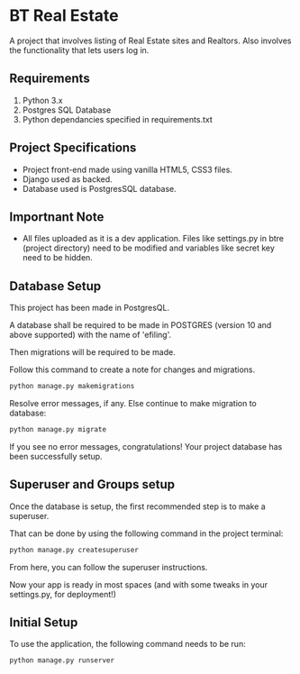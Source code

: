 # BT Real Estate
A project that involves listing of Real Estate sites and Realtors. Also involves the functionality that lets users log in.

## Requirements
1. Python 3.x
2. Postgres SQL Database
3. Python dependancies specified in requirements.txt

## Project Specifications
* Project front-end made using vanilla HTML5, CSS3 files.
* Django used as backed.
* Database used is PostgresSQL database.

## Importnant Note
* All files uploaded as it is a dev application. Files like settings.py in btre (project directory) need to be modified and variables like secret key need to be hidden.


## Database Setup
This project has been made in PostgresQL.

A database shall be required to be made in POSTGRES (version 10 and above supported) with the name of 'efiling'.

Then migrations will be required to be made.

Follow this command to create a note for changes and migrations.

```bash
python manage.py makemigrations
```

Resolve error messages, if any. Else continue to make migration to database:
```bash
python manage.py migrate
```

If you see no error messages, congratulations! Your project database has been successfully setup.

## Superuser and Groups setup

Once the database is setup, the first recommended step is to make a superuser.

That can be done by using the following command in the project terminal:
```bash
python manage.py createsuperuser
```
From here, you can follow the superuser instructions.

Now your app is ready in most spaces (and with some tweaks in your settings.py, for deployment!)


## Initial Setup

To use the application, the following command needs to be run:
```bash
python manage.py runserver
```


